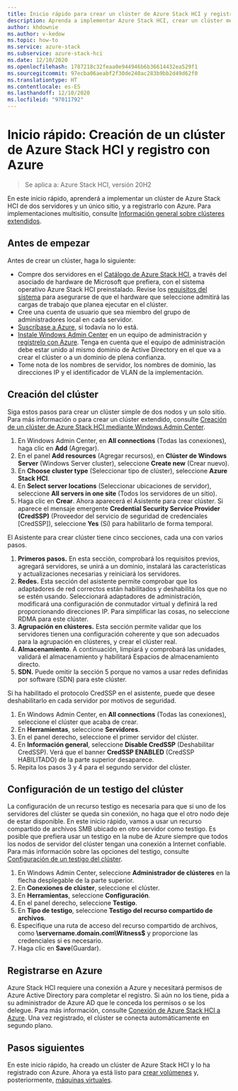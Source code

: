 ```yaml
---
title: Inicio rápido para crear un clúster de Azure Stack HCI y registrarlo con Azure
description: Aprenda a implementar Azure Stack HCI, crear un clúster mediante Windows Admin Center y registrarlo con Azure.
author: khdownie
ms.author: v-kedow
ms.topic: how-to
ms.service: azure-stack
ms.subservice: azure-stack-hci
ms.date: 12/10/2020
ms.openlocfilehash: 1787218c32feaa0e944946b6b36614432ea529f1
ms.sourcegitcommit: 97ecba06aeabf2f30de240ac283b9bb2d49d62f0
ms.translationtype: HT
ms.contentlocale: es-ES
ms.lasthandoff: 12/10/2020
ms.locfileid: "97011792"
---
```

# <a name="quickstart-create-an-azure-stack-hci-cluster-and-register-it-with-azure"></a>Inicio rápido: Creación de un clúster de Azure Stack HCI y registro con Azure

> Se aplica a: Azure Stack HCI, versión 20H2

En este inicio rápido, aprenderá a implementar un clúster de Azure Stack HCI de dos servidores y un único sitio, y a registrarlo con Azure. Para implementaciones multisitio, consulte [Información general sobre clústeres extendidos](../concepts/stretched-clusters.md).

## <a name="before-you-start"></a>Antes de empezar

Antes de crear un clúster, haga lo siguiente:

* Compre dos servidores en el [Catálogo de Azure Stack HCI](https://azure.microsoft.com/products/azure-stack/hci/catalog/), a través del asociado de hardware de Microsoft que prefiera, con el sistema operativo Azure Stack HCI preinstalado. Revise los [requisitos del sistema](../concepts/system-requirements.md) para asegurarse de que el hardware que seleccione admitirá las cargas de trabajo que planea ejecutar en el clúster.
* Cree una cuenta de usuario que sea miembro del grupo de administradores local en cada servidor.
* [Suscríbase a Azure](https://azure.microsoft.com/), si todavía no lo está.
* [Instale Windows Admin Center](/windows-server/manage/windows-admin-center/deploy/install) en un equipo de administración y [regístrelo con Azure](../manage/register-windows-admin-center.md). Tenga en cuenta que el equipo de administración debe estar unido al mismo dominio de Active Directory en el que va a crear el clúster o a un dominio de plena confianza.
* Tome nota de los nombres de servidor, los nombres de dominio, las direcciones IP y el identificador de VLAN de la implementación.

## <a name="create-the-cluster"></a>Creación del clúster

Siga estos pasos para crear un clúster simple de dos nodos y un solo sitio. Para más información o para crear un clúster extendido, consulte [Creación de un clúster de Azure Stack HCI mediante Windows Admin Center](create-cluster.md).

1. En Windows Admin Center, en **All connections** (Todas las conexiones), haga clic en **Add** (Agregar).
1. En el panel **Add resources** (Agregar recursos), en **Clúster de Windows Server** (Windows Server cluster), seleccione **Create new** (Crear nuevo).
1. En **Choose cluster type** (Seleccionar tipo de clúster), seleccione **Azure Stack HCI**.
1. En **Select server locations** (Seleccionar ubicaciones de servidor), seleccione **All servers in one site** (Todos los servidores de un sitio).
1. Haga clic en **Crear**. Ahora aparecerá el Asistente para crear clúster. Si aparece el mensaje emergente **Credential Security Service Provider (CredSSP)** (Proveedor del servicio de seguridad de credenciales [CredSSP]), seleccione **Yes** (Sí) para habilitarlo de forma temporal. 

El Asistente para crear clúster tiene cinco secciones, cada una con varios pasos.

1. **Primeros pasos.** En esta sección, comprobará los requisitos previos, agregará servidores, se unirá a un dominio, instalará las características y actualizaciones necesarias y reiniciará los servidores. 
2. **Redes.** Esta sección del asistente permite comprobar que los adaptadores de red correctos están habilitados y deshabilita los que no se estén usando. Seleccionará adaptadores de administración, modificará una configuración de conmutador virtual y definirá la red proporcionando direcciones IP. Para simplificar las cosas, no seleccione RDMA para este clúster. 
3. **Agrupación en clústeres.** Esta sección permite validar que los servidores tienen una configuración coherente y que son adecuados para la agrupación en clústeres, y crear el clúster real.
4. **Almacenamiento**. A continuación, limpiará y comprobará las unidades, validará el almacenamiento y habilitará Espacios de almacenamiento directo.
5. **SDN.** Puede omitir la sección 5 porque no vamos a usar redes definidas por software (SDN) para este clúster.

Si ha habilitado el protocolo CredSSP en el asistente, puede que desee deshabilitarlo en cada servidor por motivos de seguridad.

1. En Windows Admin Center, en **All connections** (Todas las conexiones), seleccione el clúster que acaba de crear.
1. En **Herramientas**, seleccione **Servidores**.
1. En el panel derecho, seleccione el primer servidor del clúster.
1. En **Información general**, seleccione **Disable CredSSP** (Deshabilitar CredSSP). Verá que el banner **CredSSP ENABLED** (CredSSP HABILITADO) de la parte superior desaparece.
1. Repita los pasos 3 y 4 para el segundo servidor del clúster.

## <a name="set-up-a-cluster-witness"></a>Configuración de un testigo del clúster

La configuración de un recurso testigo es necesaria para que si uno de los servidores del clúster se queda sin conexión, no haga que el otro nodo deje de estar disponible. En este inicio rápido, vamos a usar un recurso compartido de archivos SMB ubicado en otro servidor como testigo. Es posible que prefiera usar un testigo en la nube de Azure siempre que todos los nodos de servidor del clúster tengan una conexión a Internet confiable. Para más información sobre las opciones del testigo, consulte [Configuración de un testigo del clúster](witness.md).

1. En Windows Admin Center, seleccione **Administrador de clústeres** en la flecha desplegable de la parte superior.
1. En **Conexiones de clúster**, seleccione el clúster.
1. En **Herramientas**, seleccione **Configuración**.
1. En el panel derecho, seleccione **Testigo**.
1. En **Tipo de testigo**, seleccione **Testigo del recurso compartido de archivos**.
1. Especifique una ruta de acceso del recurso compartido de archivos, como **\\servername.domain.com\Witness$** y proporcione las credenciales si es necesario.
1. Haga clic en **Save**(Guardar).

## <a name="register-with-azure"></a>Registrarse en Azure

Azure Stack HCI requiere una conexión a Azure y necesitará permisos de Azure Active Directory para completar el registro. Si aún no los tiene, pida a su administrador de Azure AD que le conceda los permisos o se los delegue. Para más información, consulte [Conexión de Azure Stack HCI a Azure](register-with-azure.md). Una vez registrado, el clúster se conecta automáticamente en segundo plano.

## <a name="next-steps"></a>Pasos siguientes

En este inicio rápido, ha creado un clúster de Azure Stack HCI y lo ha registrado con Azure. Ahora ya está listo para [crear volúmenes](../manage/create-volumes.md) y, posteriormente, [máquinas virtuales](../manage/vm.md).